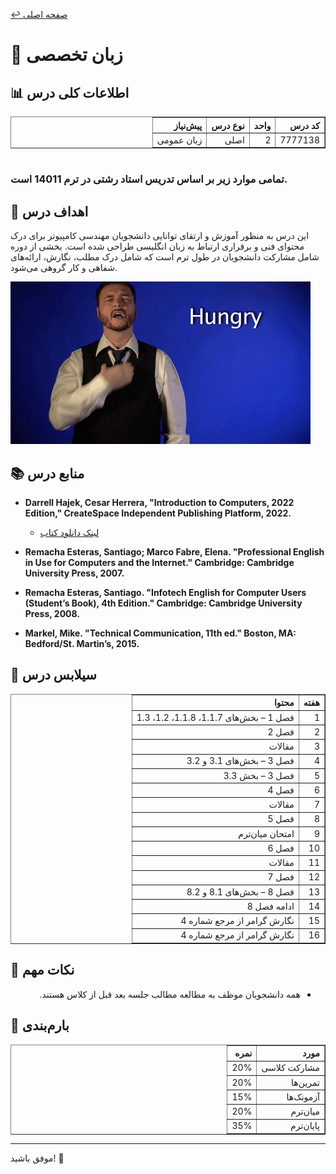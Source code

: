 [↩️ صفحه اصلی](/README.md)

# 📘 زبان تخصصی

## 📊 اطلاعات کلی درس

<div style="text-align: right; direction: rtl;">
    <table border="1">
        <thead>
            <tr>
                <th>کد درس</th>
                <th>واحد</th>
                <th>نوع درس</th>
                <th>پیش‌نیاز</th>
            </tr>
        </thead>
        <tbody>
            <tr>
                <td>7777138</td>
                <td>2</td>
                <td>اصلی</td>
                <td>زبان عمومی</td>
            </tr>
        </tbody>
    </table>
</div>

#
### **تمامی موارد زیر بر اساس تدریس استاد رشتی در ترم 14011 است.**

## 🎯 اهداف درس
این درس به منظور آموزش و ارتقای توانایی دانشجویان مهندسی کامپیوتر برای درک محتوای فنی و برقراری ارتباط به زبان انگلیسی طراحی شده است. بخشی از دوره شامل مشارکت دانشجویان در طول ترم است که شامل درک مطلب، نگارش، ارائه‌های شفاهی و کار گروهی می‌شود.

![gif](./تصاویر/gif.gif)

## 📚 منابع درس

- **Darrell Hajek, Cesar Herrera, "Introduction to Computers, 2022 Edition," CreateSpace Independent Publishing Platform, 2022.**  
  - [لینک دانلود کتاب](https://github.com/CE-SCU/scu-computer-engineering-courses/tree/main/%D9%86%DB%8C%D9%85%D8%B3%D8%A7%D9%84%203/%D8%B2%D8%A8%D8%A7%D9%86%20%D8%AA%D8%AE%D8%B5%D8%B5%DB%8C/Course%20references%20ESP)

- **Remacha Esteras, Santiago; Marco Fabre, Elena. "Professional English in Use for Computers and the Internet." Cambridge: Cambridge University Press, 2007.**
- **Remacha Esteras, Santiago. "Infotech English for Computer Users (Student’s Book), 4th Edition." Cambridge: Cambridge University Press, 2008.**
- **Markel, Mike. "Technical Communication, 11th ed." Boston, MA: Bedford/St. Martin’s, 2015.**

## 📅 سیلابس درس

<div style="text-align: right; direction: rtl;">
    <table border="1">
        <thead>
            <tr>
                <th>هفته</th>
                <th>محتوا</th>
            </tr>
        </thead>
        <tbody>
            <tr>
                <td>1</td>
                <td>فصل 1 – بخش‌های 1.1.7، 1.1.8، 1.2، 1.3</td>
            </tr>
            <tr>
                <td>2</td>
                <td>فصل 2</td>
            </tr>
            <tr>
                <td>3</td>
                <td>مقالات</td>
            </tr>
            <tr>
                <td>4</td>
                <td>فصل 3 – بخش‌های 3.1 و 3.2</td>
            </tr>
            <tr>
                <td>5</td>
                <td>فصل 3 – بخش 3.3</td>
            </tr>
            <tr>
                <td>6</td>
                <td>فصل 4</td>
            </tr>
            <tr>
                <td>7</td>
                <td>مقالات</td>
            </tr>
            <tr>
                <td>8</td>
                <td>فصل 5</td>
            </tr>
            <tr>
                <td>9</td>
                <td>امتحان میان‌ترم</td>
            </tr>
            <tr>
                <td>10</td>
                <td>فصل 6</td>
            </tr>
            <tr>
                <td>11</td>
                <td>مقالات</td>
            </tr>
            <tr>
                <td>12</td>
                <td>فصل 7</td>
            </tr>
            <tr>
                <td>13</td>
                <td>فصل 8 – بخش‌های 8.1 و 8.2</td>
            </tr>
            <tr>
                <td>14</td>
                <td>ادامه فصل 8</td>
            </tr>
            <tr>
                <td>15</td>
                <td>نگارش گرامر از مرجع شماره 4</td>
            </tr>
            <tr>
                <td>16</td>
                <td>نگارش گرامر از مرجع شماره 4</td>
            </tr>
        </tbody>
    </table>
</div>

## 🔗 نکات مهم

<div style="text-align: right; direction: rtl;">
    <ul>
        <li>همه دانشجویان موظف به مطالعه مطالب جلسه بعد قبل از کلاس هستند.</li>
    </ul>
</div>

## 💯 بارم‌بندی

<div style="text-align: right; direction: rtl;">
    <table border="1">
        <thead>
            <tr>
                <th>مورد</th>
                <th>نمره</th>
            </tr>
        </thead>
        <tbody>
            <tr>
                <td>مشارکت کلاسی</td>
                <td>20%</td>
            </tr>
            <tr>
                <td>تمرین‌ها</td>
                <td>20%</td>
            </tr>
            <tr>
                <td>آزمونک‌ها</td>
                <td>15%</td>
            </tr>
            <tr>
                <td>میان‌ترم</td>
                <td>20%</td>
            </tr>
            <tr>
                <td>پایان‌ترم</td>
                <td>35%</td>
            </tr>
        </tbody>
    </table>
</div>

---

موفق باشید! 🚀
